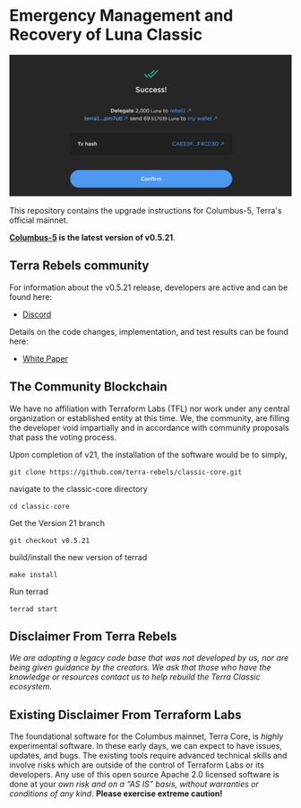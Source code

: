 # Emergency Management and Recovery of Luna Classic

![banner](launch-banner.png)

This repository contains the upgrade instructions for Columbus-5, Terra's official mainnet. 

**[Columbus-5](https://github.com/terra-rebels/classic-core) is the latest version of v0.5.21**.

## Terra Rebels community

For information about the v0.5.21 release, developers are active and can be found here:

- [Discord](https://discord.gg/RCm7PuT9wF)

Details on the code changes, implementation, and test results can be found here:

- [White Paper](https://arxiv.org/pdf/2207.01700.pdf)

## The Community Blockchain 

We have no affiliation with Terraform Labs (TFL) nor work under any central organization or established entity at this time. We, the community, are filling the developer void impartially and in accordance with community proposals that pass the voting process. 

Upon completion of v21, the installation of the software would be to simply,

```
git clone https://github.com/terra-rebels/classic-core.git
```

navigate to the classic-core directory 

```
cd classic-core
```
Get the Version 21 branch

```
git checkout v0.5.21
```
build/install the new version of terrad

```
make install
```
Run terrad

```
terrad start
```

## Disclaimer From Terra Rebels

*We are adopting a legacy code base that was not developed by us, nor are being given guidance by the creators. We ask that those who have the knowledge or resources contact us to help rebuild the Terra Classic ecosystem.*

## Existing Disclaimer From Terraform Labs

The foundational software for the Columbus mainnet, Terra Core, is *highly* experimental software. In these early days, we can expect to have issues, updates, and bugs. The existing tools require advanced technical skills and involve risks which are outside of the control of Terraform Labs or its developers. Any use of this open source Apache 2.0 licensed software is done at your _own risk and on a “AS IS” basis, without warranties or conditions of any kind_. **Please exercise extreme caution!**


